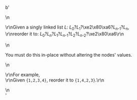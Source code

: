 b'<div class="question-description">\n<p><p>\r\nGiven a singly linked list <i>L</i>: <i>L</i><sub>0</sub>?<i>L</i><sub>1</sub>?\xe2\x80\xa6?<i>L</i><sub><i>n</i>-1</sub>?<i>L</i><sub>n</sub>,<br/>\r\nreorder it to: <i>L</i><sub>0</sub>?<i>L</i><sub><i>n</i></sub>?<i>L</i><sub>1</sub>?<i>L</i><sub><i>n</i>-1</sub>?<i>L</i><sub>2</sub>?<i>L</i><sub><i>n</i>-2</sub>?\xe2\x80\xa6\r\n</p>\n<p>You must do this in-place without altering the nodes\' values.</p>\n<p>\r\nFor example,<br/>\r\nGiven <code>{1,2,3,4}</code>, reorder it to <code>{1,4,2,3}</code>.\r\n</p></p>\n</div>'